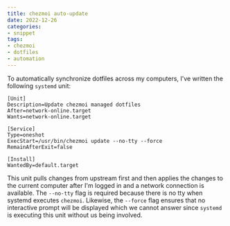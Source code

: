 ```yaml
---
title: chezmoi auto-update
date: 2022-12-26
categories:
- snippet
tags:
- chezmoi
- dotfiles
- automation
---
```


To automatically synchronize dotfiles across my computers, I've written the following `systemd` unit:

```systemd
[Unit]
Description=Update chezmoi managed dotfiles
After=network-online.target
Wants=network-online.target

[Service]
Type=oneshot
ExecStart=/usr/bin/chezmoi update --no-tty --force
RemainAfterExit=false

[Install]
WantedBy=default.target
```

This unit pulls changes from upstream first and then applies the changes to the current computer after I'm logged in and a network connection is available. The `--no-tty` flag is required because there is no tty when systemd executes `chezmoi`. Likewise, the `--force` flag ensures that no interactive prompt will be displayed which we cannot answer since `systemd` is executing this unit without us being involved.
